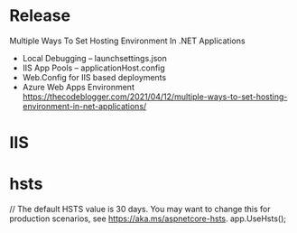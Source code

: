 # Release

Multiple Ways To Set Hosting Environment In .NET Applications
- Local Debugging – launchsettings.json
- IIS App Pools – applicationHost.config
- Web.Config for IIS based deployments
- Azure Web Apps Environment
https://thecodeblogger.com/2021/04/12/multiple-ways-to-set-hosting-environment-in-net-applications/

# IIS

# hsts

// The default HSTS value is 30 days. You may want to change this for production scenarios, see https://aka.ms/aspnetcore-hsts.
app.UseHsts();